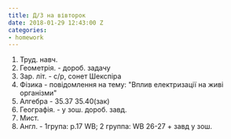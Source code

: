 ```yaml
---
title: Д/З на вівторок
date: 2018-01-29 12:43:00 Z
categories:
- homework
---
```


1. Труд. навч.
2. Геометрія. - дороб. задачу
3. Зар. літ. - с/р, сонет Шекспіра
4. Фізика - повідомлення на тему: "Вплив електризації на живі організми"
5. Алгебра - 35.37 35.40(зак)
6. Географія. - у зош. дороб. завд.
7. Мист.
8. Англ. - 1група: p.17 WB; 2 группа: WB 26-27 + завд у зош.